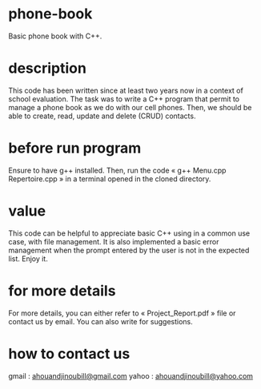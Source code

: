 # phone-book
Basic phone book with C++.

# description
This code has been written since at least two years now in a context of school evaluation.
The task was to write a C++ program that permit to manage a phone book as we do with our cell phones.
Then, we should be able to create, read, update and delete (CRUD) contacts.

# before run program
Ensure to have g++ installed. Then, run the code « g++ Menu.cpp Repertoire.cpp » in a terminal opened in
the cloned directory.

# value
This code can be helpful to appreciate basic C++ using in a common use case, with file management.
It is also implemented a basic error management when the prompt entered by the user is not in the expected list.
Enjoy it.

# for more details
For more details, you can either refer to « Project_Report.pdf » file or contact us by email. You can also write for suggestions.

# how to contact us 
gmail : ahouandjinoubill@gmail.com
yahoo : ahouandjinoubill@yahoo.com